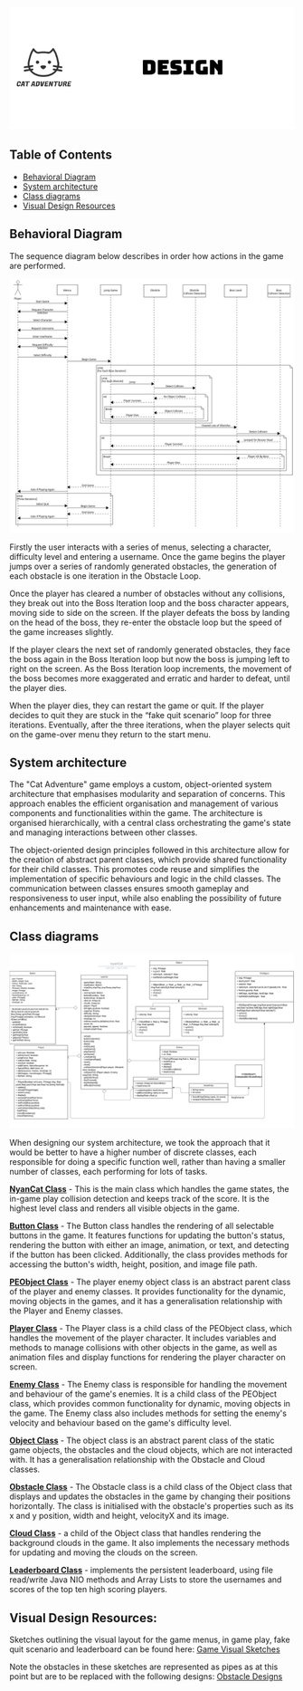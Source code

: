 <p align="center">
  <img src="Images/design.png" alt="logo-black">
</p>


## Table of Contents
  - [Behavioral Diagram](#behavioral-diagram)
  - [System architecture](#system-architecture)
  - [Class diagrams](#class-diagrams)
  - [Visual Design Resources](#Visual-Design-Resources)

 ## Behavioral Diagram
The sequence diagram below describes in order how actions in the game are performed.

![Sequence diagram](https://github.com/UoB-COMSM0110/2023-group-4/blob/main/Diagrams/SequenceDiagram/SequenceDiagram.png)

Firstly the user interacts with a series of menus, selecting a character, difficulty level and entering a username. Once the game begins the player jumps over a series of randomly generated obstacles, the generation of each obstacle is one iteration in the Obstacle Loop.

Once the player has cleared a number of obstacles without any collisions, they break out into the Boss Iteration loop and the boss character appears, moving side to side on the screen. If the player defeats the boss by landing on the head of the boss, they re-enter the obstacle loop but the speed of the game increases slightly.

If the player clears the next set of randomly generated obstacles, they face the boss again in the Boss Iteration loop but now the boss is jumping left to right on the screen. As the Boss Iteration loop increments, the movement of the boss becomes more exaggerated and erratic and harder to defeat, until the player dies.

When the player dies, they can restart the game or quit. If the player decides to quit they are stuck in the “fake quit scenario” loop for three iterations. Eventually, after the three iterations, when the player selects quit on the game-over menu they return to the start menu.


## System architecture

The "Cat Adventure" game employs a custom, object-oriented system architecture that emphasises modularity and separation of concerns. This approach enables the efficient organisation and management of various components and functionalities within the game. The architecture is organised hierarchically, with a central class orchestrating the game's state and managing interactions between other classes.

The object-oriented design principles followed in this architecture allow for the creation of abstract parent classes, which provide shared functionality for their child classes. This promotes code reuse and simplifies the implementation of specific behaviours and logic in the child classes. The communication between classes ensures smooth gameplay and responsiveness to user input, while also enabling the possibility of future enhancements and maintenance with ease.



## Class diagrams

![Nyan Cat](https://github.com/UoB-COMSM0110/2023-group-4/blob/main/Diagrams/classDiagram/nyanCat.png)


When designing our system architecture, we took the approach that it would be better to have a higher number of discrete classes, each responsible for doing a specific function well, rather than having a smaller number of classes, each performing for lots of tasks.

[<b>NyanCat Class</b>](https://github.com/UoB-COMSM0110/2023-group-4/blob/main/Code/Game/nyanCat.pde) - This is the main class which handles the game states, the in-game play collision detection and keeps track of the score. It is the highest level class and renders all visible objects in the game.

[<b>Button Class</b>](https://github.com/UoB-COMSM0110/2023-group-4/blob/main/Code/Game/Button.pde) - The Button class handles the rendering of all selectable buttons in the game. It features functions for updating the button's status, rendering the button with either an image, animation, or text, and detecting if the button has been clicked. Additionally, the class provides methods for accessing the button's width, height, position, and image file path.

[<b>PEObject Class</b>](https://github.com/UoB-COMSM0110/2023-group-4/blob/main/Code/Game/PEObject.pde) - The player enemy object class is an abstract parent class of the player and enemy classes. It provides functionality for the dynamic, moving objects in the games, and it has a generalisation relationship with the Player and Enemy classes.

[<b>Player Class</b>](https://github.com/UoB-COMSM0110/2023-group-4/blob/main/Code/Game/Player.pde) - The Player class is a child class of the PEObject class, which handles the movement of the player character. It includes variables and methods to manage collisions with other objects in the game, as well as animation files and display functions for rendering the player character on screen.

[<b>Enemy Class</b>](https://github.com/UoB-COMSM0110/2023-group-4/blob/main/Code/Game/Enemy.pde) - The Enemy class is responsible for handling the movement and behaviour of the game's enemies. It is a child class of the PEObject class, which provides common functionality for dynamic, moving objects in the game. The Enemy class also includes methods for setting the enemy's velocity and behaviour based on the game's difficulty level.

[<b>Object Class</b>](https://github.com/UoB-COMSM0110/2023-group-4/blob/main/Code/Game/Object.pde) - The object class is an abstract parent class of the static game objects, the obstacles and the cloud objects, which are not interacted with. It has a generalisation relationship with the Obstacle and Cloud classes.

[<b>Obstacle Class</b>](https://github.com/UoB-COMSM0110/2023-group-4/blob/main/Code/Game/Obstacle.pde) - The Obstacle class is a child class of the Object class that displays and updates the obstacles in the game by changing their positions horizontally. The class is initialised with the obstacle's properties such as its x and y position, width and height, velocityX and its image.

[<b>Cloud Class</b>](https://github.com/UoB-COMSM0110/2023-group-4/blob/main/Code/Game/Cloud.pde) - a child of the Object class that handles rendering the background clouds in the game. It also implements the necessary methods for updating and moving the clouds on the screen.

[<b>Leaderboard Class</b>](https://github.com/UoB-COMSM0110/2023-group-4/blob/main/Code/Game/Leaderboard.pde) - implements the persistent leaderboard, using file read/write Java NIO methods and Array Lists to store the usernames and scores of the top ten high scoring players.


## Visual Design Resources:
Sketches outlining the visual layout for the game menus, in game play,  fake quit scenario and leaderboard can be found here:
[Game Visual Sketches](https://github.com/UoB-COMSM0110/2023-group-4/tree/main/Diagrams/VisualDesign) 


Note the obstacles in these sketches are represented as pipes as at this point but are to be replaced with the following designs:
[Obstacle Designs](https://github.com/UoB-COMSM0110/2023-group-4/tree/main/Code/design_and_interface/game_BG/obstacle)
